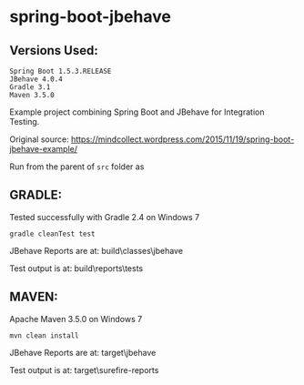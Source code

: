 # spring-boot-jbehave

## Versions Used:
```
Spring Boot 1.5.3.RELEASE
JBehave 4.0.4
Gradle 3.1
Maven 3.5.0
```

Example project combining Spring Boot and JBehave for Integration Testing.

Original source: https://mindcollect.wordpress.com/2015/11/19/spring-boot-jbehave-example/


Run from the parent of `src` folder as 

## GRADLE:
Tested successfully with Gradle 2.4 on Windows 7

`gradle cleanTest test`

JBehave Reports are at: build\classes\jbehave

Test output is at: build\reports\tests


## MAVEN:
Apache Maven 3.5.0 on Windows 7

`mvn clean install`

JBehave Reports are at: target\jbehave

Test output is at: target\surefire-reports





